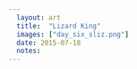 ```yaml
---
  layout: art
  title:  "Lizard King"
  images: ["day_six_sliz.png"]
  date: 2015-07-18
  notes:
---
```


